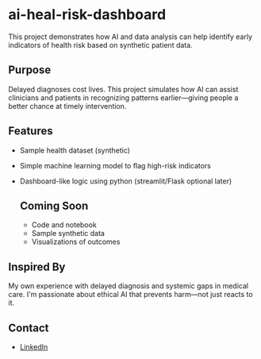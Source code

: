 # ai-heal-risk-dashboard
This project demonstrates how AI and data analysis can help identify early indicators of health risk based on synthetic patient data.

## Purpose
Delayed diagnoses cost lives. This project simulates how AI can assist clinicians and patients in recognizing patterns earlier—giving people a better chance at timely intervention.

## Features
- Sample health dataset (synthetic)
- Simple machine learning model to flag high-risk indicators
- Dashboard-like logic using python (streamlit/Flask optional later)

  ## Coming Soon
  - Code and notebook
  - Sample synthetic data
  - Visualizations of outcomes
 
## Inspired By
My own experience with delayed diagnosis and systemic gaps in medical care. I'm passionate about ethical AI that prevents harm—not just reacts to it.

## Contact
- [LinkedIn](https://www.linkedin.com/in/brenriley/)
